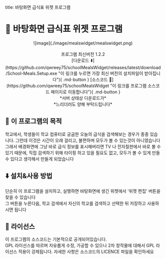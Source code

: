 title: 바탕화면 급식표 위젯 프로그램

# 🌆️ 바탕화면 급식표 위젯 프로그램

<div width=100% align=center markdown>
![image](./image/mealswidget/mealswidget.png)
<br>
<br>
프로그램 최신버전 1.2.2<br>
[다운로드 ⬇️](https://github.com/qwreey75/schoolMealsWidget/releases/latest/download/School-Meals.Setup.exe "이 링크를 누르면 가장 최신 버전의 설치파일이 받아집니다"){ .md-button }
[소스코드 🔧](https://github.com/qwreey75/schoolMealsWidget "이 링크를 프로그램 소스코드 페이지로 이동합니다"){ .md-button }
<br>
*서버 상태상 다운로드가*<br>
*느리더러도 양해 부탁드립니다*
</div>

## 🏁️ 이 프로그램의 목적

학교에서, 학생들이 학교 컴퓨터로 궁굼한 오늘의 급식을 검색해보는 경우가 종종 있습니다. 그런데 이것은 시간이 오래 걸리고, 불편하며 모두가 볼 수 있는것이 아니였습니다
<br>
그래서 배경화면에 그냥 바로 급식 정보를 표시해버리면 TV 나 전자칠판에서 바로 볼 수 있기 때문에, 직접 검색하기 위해 타이핑 하고 있을 필요도 없고, 모두가 볼 수 있게 만들 수 있다고 생각해서 만들게 되었습니다

## ⬇️ 설치&사용 방법

단순히 이 프로그램을 설치하고, 실행하면 바탕화면에 생긴 위젯에서 '위젯 편집' 버튼을 찾을 수 있습니다  
그 버튼을 누른다음, 학교 검색에서 자신의 학교를 검색하고 선택한 뒤 저장하고 사용하시면 됩니다  

## 📜 라이선스

이 프로그램의 소스코드는 기본적으로 공개되어있습니다.  
GPL 라이선스를 따르며 자유롭게 수정, 가공할 수 있으나 2차 창작물에 대해서 GPL 라이선스 적용이 강제됩니다. 자세한 사항은 소스코드의 LICENCE 파일을 확인하세요  
